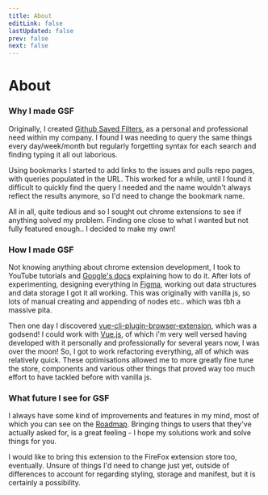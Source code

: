```yaml
---
title: About
editLink: false
lastUpdated: false
prev: false
next: false
---
```


# About

### Why I made GSF

Originally, I created [Github Saved Filters](https://chrome.google.com/webstore/detail/github-saved-filters/pmkbippobcmchabghaeonfbbcncjhmjm), as a personal and professional need within my company.
I found I was needing to query the same things every day/week/month but regularly forgetting syntax for each search and finding typing it all out laborious.

Using bookmarks I started to add links to the issues and pulls repo pages, with queries populated in the URL.
This worked for a while, until I found it difficult to quickly find the query I needed and the name wouldn't always reflect the results anymore, so I'd need to change the bookmark name.

All in all, quite tedious and so I sought out chrome extensions to see if anything solved my problem.
Finding one close to what I wanted but not fully featured enough.. I decided to make my own!


### How I made GSF

Not knowing anything about chrome extension development, I took to YouTube tutorials and [Google's docs](https://developer.chrome.com/docs/extensions/) explaining how to do it.
After lots of experimenting, designing everything in [Figma](https://www.figma.com/), working out data structures and data storage I got it all working.
This was originally with vanilla js, so lots of manual creating and appending of nodes etc.. which was tbh a massive pita.

Then one day I discovered [vue-cli-plugin-browser-extension](https://www.npmjs.com/package/vue-cli-plugin-browser-extension), which was a godsend!
I could work with [Vue.js](https://vuejs.org/), of which i'm very well versed having developed with it personally and professionally for several years now, I was over the moon!
So, I got to work refactoring everything, all of which was relatively quick. These optimisations allowed me to more greatly fine tune the store, components and various other things that proved way too much effort to have tackled before with vanilla js.


### What future I see for GSF

I always have some kind of improvements and features in my mind, most of which you can see on the [Roadmap](https://portal.productboard.com/4uroraskye-portal/2-github-saved-filters-roadmap/tabs/5-planned).
Bringing things to users that they've actually asked for, is a great feeling - I hope my solutions work and solve things for you.

I would like to bring this extension to the FireFox extension store too, eventually. Unsure of things I'd need to change just yet, outside of differences to account for regarding styling, storage and manifest, but it is certainly a possibility.
